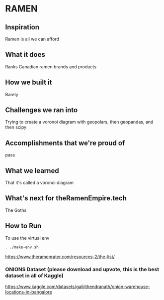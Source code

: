 # RAMEN

## Inspiration
Ramen is all we can afford
## What it does
Ranks Canadian ramen brands and products
## How we built it
Barely
## Challenges we ran into
Trying to create a voronoi diagram with geopolars, then geopandas, and then scipy
## Accomplishments that we're proud of
pass
## What we learned
That it's called a voronoi diagram
## What's next for theRamenEmpire.tech
The Goths

## How to Run

To use the virtual env

```bash
. ./make-env.sh
```
https://www.theramenrater.com/resources-2/the-list/

### ONIONS Dataset (please download and upvote, this is the best dataset in all of Kaggle)

https://www.kaggle.com/datasets/galijithendranath/onion-warehouse-locations-in-bangalore
